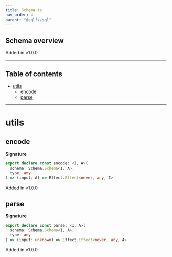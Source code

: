 ```yaml
---
title: Schema.ts
nav_order: 4
parent: "@sqlfx/sql"
---
```


## Schema overview

Added in v1.0.0

---

<h2 class="text-delta">Table of contents</h2>

- [utils](#utils)
  - [encode](#encode)
  - [parse](#parse)

---

# utils

## encode

**Signature**

```ts
export declare const encode: <I, A>(
  schema: Schema.Schema<I, A>,
  type: any
) => (input: A) => Effect.Effect<never, any, I>
```

Added in v1.0.0

## parse

**Signature**

```ts
export declare const parse: <I, A>(
  schema: Schema.Schema<I, A>,
  type: any
) => (input: unknown) => Effect.Effect<never, any, A>
```

Added in v1.0.0
